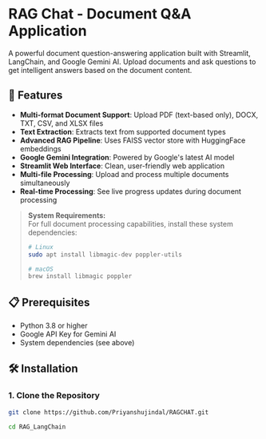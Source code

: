 ﻿# RAG Chat - Document Q&A Application

A powerful document question-answering application built with Streamlit, LangChain, and Google Gemini AI. Upload documents and ask questions to get intelligent answers based on the document content.

## 🚀 Features

- **Multi-format Document Support**: Upload PDF (text-based only), DOCX, TXT, CSV, and XLSX files
- **Text Extraction**: Extracts text from supported document types
- **Advanced RAG Pipeline**: Uses FAISS vector store with HuggingFace embeddings
- **Google Gemini Integration**: Powered by Google's latest AI model
- **Streamlit Web Interface**: Clean, user-friendly web application
- **Multi-file Processing**: Upload and process multiple documents simultaneously
- **Real-time Processing**: See live progress updates during document processing

> **System Requirements:**  
> For full document processing capabilities, install these system dependencies:
> ```bash
> # Linux
> sudo apt install libmagic-dev poppler-utils
> 
> # macOS
> brew install libmagic poppler
> ```

## 📋 Prerequisites

- Python 3.8 or higher
- Google API Key for Gemini AI
- System dependencies (see above)

## 🛠️ Installation

### 1. Clone the Repository
```bash
git clone https://github.com/Priyanshujindal/RAGCHAT.git

cd RAG_LangChain
